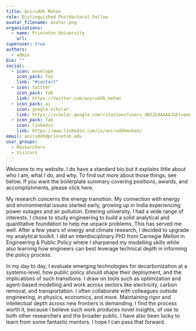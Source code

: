 ```yaml
---
title: Aniruddh Mohan
role: Distinguished Postdoctoral Fellow
avatar_filename: avatar.png
organizations:
  - name: Princeton University
    url: 
superuser: true
authors:
  - admin
bio: ""
social:
  - icon: envelope
    icon_pack: fas
    link: "#contact"
  - icon: twitter
    icon_pack: fab
    link: https://twitter.com/aniruddh_mohan
  - icon_pack: ai
    icon: google-scholar
    link: https://scholar.google.com/citations?user=_4B52b4AAAAJ&hl=en&oi=ao
  - icon_pack: fab
    icon: linkedin
    link: https://www.linkedin.com/in/aniruddhmohan/
email: aniruddh@princeton.edu
user_groups:
  - Researchers
  - Visitors
---
```

Welcome to my website. I do have a standard bio but it explains little about who I am, what I do, and why. To find out more about those things, see below. If you want the boilerplate summary covering positions, awards, and accomplishments, please click here.

My research concerns the energy transition. My connection with energy and environmental issues started early, growing up in India experiencing power outages and air pollution. Entering university, I had a wide range of interests. I chose to study engineering to build a solid analytical and quantitative foundation to help me unpack problems. This has served me well. After a few years of energy and climate research, I decided to upgrade my analytical toolkit. I did an interdisciplinary PhD from Carnegie Mellon in Engineering & Public Policy where I sharpened my modelling skills while also learning how engineers can best leverage technical depth in informing the policy process.

In my day to day, I evaluate emerging technologies for decarbonization at a systems-level, how public policy should shape their deployment, and the implications of such transitions. I draw on tools such as optimization and agent-based modelling and work across sectors like electricity, carbon removal, and transportation. I often collaborate with colleagues outside engineering, in physics, economics, and more. Maintaining rigor and intellectual depth across new frontiers is demanding. I find the process worth it, because I believe such work produces novel insights, of use to both other researchers and the broader public. I have also been lucky to learn from some fantastic mentors. I hope I can pass that forward.
